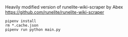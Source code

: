 Heavily modified version of runelite-wiki-scraper by Abex
https://github.com/runelite/runelite-wiki-scraper

```
pipenv install
rm *.cache.json
pipenv run python main.py
```